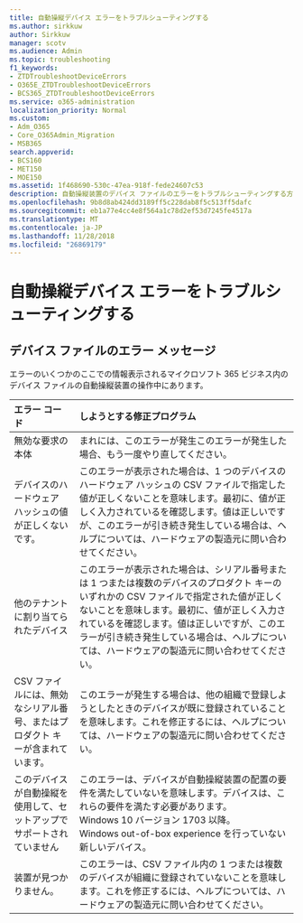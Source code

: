 ```yaml
---
title: 自動操縦デバイス エラーをトラブルシューティングする
ms.author: sirkkuw
author: Sirkkuw
manager: scotv
ms.audience: Admin
ms.topic: troubleshooting
f1_keywords:
- ZTDTroubleshootDeviceErrors
- O365E_ZTDTroubleshootDeviceErrors
- BCS365_ZTDTroubleshootDeviceErrors
ms.service: o365-administration
localization_priority: Normal
ms.custom:
- Adm_O365
- Core_O365Admin_Migration
- MSB365
search.appverid:
- BCS160
- MET150
- MOE150
ms.assetid: 1f468690-530c-47ea-918f-fede24607c53
description: 自動操縦装置のデバイス ファイルのエラーをトラブルシューティングする方法について説明します。
ms.openlocfilehash: 9b8d8ab424dd3189ff5c228dab8f5c513ff5dafc
ms.sourcegitcommit: eb1a77e4cc4e8f564a1c78d2ef53d7245fe4517a
ms.translationtype: MT
ms.contentlocale: ja-JP
ms.lasthandoff: 11/28/2018
ms.locfileid: "26869179"
---
```

# <a name="troubleshoot-autopilot-device-errors"></a>自動操縦デバイス エラーをトラブルシューティングする

## <a name="device-file-error-messages"></a>デバイス ファイルのエラー メッセージ

エラーのいくつかのここでの情報表示されるマイクロソフト 365 ビジネス内のデバイス ファイルの自動操縦装置の操作中にあります。 
  
|**エラー コード**|**しようとする修正プログラム**|
|:-----|:-----|
|無効な要求の本体  <br/> |まれには、このエラーが発生このエラーが発生した場合、もう一度やり直してください。  <br/> |
|デバイスのハードウェア ハッシュの値が正しくないです。  <br/> |このエラーが表示された場合は、1 つのデバイスのハードウェア ハッシュの CSV ファイルで指定した値が正しくないことを意味します。最初に、値が正しく入力されているを確認します。値は正しいですが、このエラーが引き続き発生している場合は、ヘルプについては、ハードウェアの製造元に問い合わせてください。  <br/> |
|他のテナントに割り当てられたデバイス  <br/> |このエラーが表示された場合は、シリアル番号または 1 つまたは複数のデバイスのプロダクト キーのいずれかの CSV ファイルで指定された値が正しくないことを意味します。最初に、値が正しく入力されているを確認します。値は正しいですが、このエラーが引き続き発生している場合は、ヘルプについては、ハードウェアの製造元に問い合わせてください。  <br/> |
|CSV ファイルには、無効なシリアル番号、またはプロダクト キーが含まれています。  <br/> |このエラーが発生する場合は、他の組織で登録しようとしたときのデバイスが既に登録されていることを意味します。これを修正するには、ヘルプについては、ハードウェアの製造元に問い合わせてください。  <br/> |
|このデバイスが自動操縦を使用して、セットアップでサポートされていません  <br/> | このエラーは、デバイスが自動操縦装置の配置の要件を満たしていないを意味します。デバイスは、これらの要件を満たす必要があります。  <br/>  Windows 10 バージョン 1703 以降。  <br/>  Windows out-of-box experience を行っていない新しいデバイス。  <br/> |
|装置が見つかりません。  <br/> |このエラーは、CSV ファイル内の 1 つまたは複数のデバイスが組織に登録されていないことを意味します。これを修正するには、ヘルプについては、ハードウェアの製造元に問い合わせてください。  <br/> |
   
